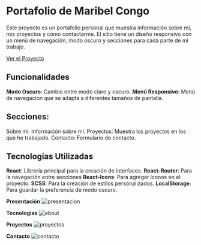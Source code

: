 
# Portafolio de Maribel Congo

Este proyecto es un portafolio personal que muestra información sobre mí, mis proyectos y cómo contactarme. El sitio tiene un diseño responsivo con un menú de navegación, modo oscuro y secciones para cada parte de mi trabajo.

[Ver el Proyecto](reactportafolio2.netlify.app)

## Funcionalidades

**Modo Oscuro**: Cambio entre modo claro y oscuro.
**Menú Responsivo**: Menú de navegación que se adapta a diferentes tamaños de pantalla.
## Secciones:
Sobre mí: Información sobre mí.
Proyectos: Muestra los proyectos en los que he trabajado.
Contacto: Formulario de contacto.

## Tecnologías Utilizadas

**React**: Librería principal para la creación de interfaces.
**React-Router**: Para la navegación entre secciones
**React-Icons**: Para agregar íconos en el proyecto.
**SCSS**: Para la creación de estilos personalizados.
**LocalStorage**: Para guardar la preferencia de modo oscuro.


**Presentación**
![presentacion](https://github.com/user-attachments/assets/9dd3a0ba-a0e1-40de-9e46-783b84e34e6e)



**Tecnologias**
![about](https://github.com/user-attachments/assets/61936556-6dce-4fdc-b5cc-0274983e6cc5)



**Proyectos** 
![proyectos](https://github.com/user-attachments/assets/e1518764-3281-4304-bb4d-a2057275f0bf)



**Contacto** 
![contacto](https://github.com/user-attachments/assets/ba4797d3-d39a-4c1d-9137-0b1c2123cfa9)

